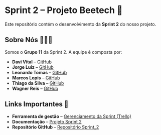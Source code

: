 # Sprint 2 – Projeto Beetech 🐝

Este repositório contém o desenvolvimento da **Sprint 2** do nosso projeto.


## Sobre Nós 👨🏽‍💻

Somos o **Grupo 11** da Sprint 2. A equipe é composta por:

- **Davi Vital** – [GitHub](https://github.com/DaviSPTECH)  
- **Jorge Luiz** – [GitHub](https://github.com/Jorglcs)  
- **Leonardo Tomas** – [GitHub](https://github.com/LeonardoTomas-creator)  
- **Marcos Lopis** – [GitHub](https://github.com/MarcosPereira00)  
- **Thiago da Silva** – [GitHub](https://github.com/Tiago-santos1)
- **Wagner Reis** – [GitHub](https://github.com/WagnerRSBronstein)  


## Links Importantes 🔗

- **Ferramenta de gestão** –  [Gerenciamento da Sprint (Trello)](<https://trello.com/invite/b/68a233ce4687566a9c5cd02a/ATTI3b5e5da7c5aa8ad0b5fd3f96d036974c6C393060/beetech>)  
- **Documentação** –  [Projeto Sprint 2](<https://bandteccom-my.sharepoint.com/:w:/r/personal/victor_loliveira_sptech_school1/_layouts/15/Doc.aspx?sourcedoc=%7BAE6A75B2-F93D-446C-BB82-3132DFEAED79%7D&file=Documenta%25u00e7%25u00e3o%20do%20Projeto.docx&fromShare=true&action=default&mobileredirect=true>)  
- **Repositório GitHub** –  [Repositório Sprint_2](https://github.com/Beetech-SPtech/Sprint_2)  

